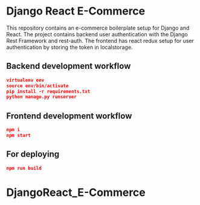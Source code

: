 # Django React E-Commerce

This repository contains an e-commerce boilerplate setup for Django and React. The project contains backend user authentication with the Django Rest Framework and rest-auth. The frontend has react redux setup for user authentication by storing the token in localstorage.

## Backend development workflow

```json
virtualenv env
source env/bin/activate
pip install -r requirements.txt
python manage.py runserver
```

## Frontend development workflow

```json
npm i
npm start
```

## For deploying

```json
npm run build
```
# DjangoReact_E-Commerce

